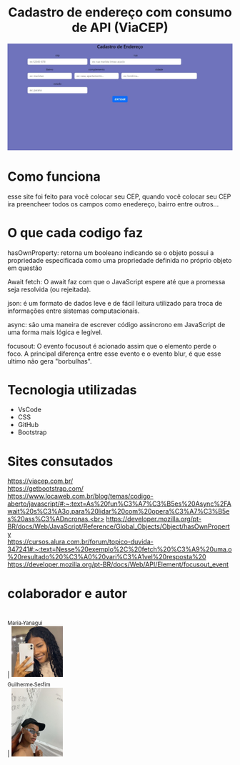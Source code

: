 <h1 align="center">  Cadastro de endereço com consumo de API (ViaCEP) </h1>

![teladelogin](Captura%20de%20tela_3-10-2024_111724_.jpeg)

# Como funciona 
esse site foi feito para você colocar seu CEP, quando você colocar seu CEP ira preencheer todos os campos como enedereço, bairro entre outros...


# O que cada codigo faz 
 hasOwnProperty: retorna um booleano indicando se o objeto possui a propriedade especificada como uma propriedade definida no próprio objeto em questão
  
 Await fetch:  O await faz com que o JavaScript espere até que a promessa seja resolvida (ou rejeitada).

 ⁠json: é um formato de dados leve e de fácil leitura utilizado para troca de informações entre sistemas computacionais. 

 ⁠async:  são uma maneira de escrever código assíncrono em JavaScript de uma forma mais lógica e legível. 

focusout: O evento focusout é acionado assim que o elemento perde o foco. A principal diferença entre esse evento e o evento blur, é que esse ultimo não gera "borbulhas".

 # Tecnologia utilizadas

* VsCode 
* CSS 
* GitHub
* Bootstrap

# Sites consutados
https://viacep.com.br/<br>
https://getbootstrap.com/<br>
https://www.locaweb.com.br/blog/temas/codigo-aberto/javascript/#:~:text=As%20fun%C3%A7%C3%B5es%20Async%2FAwait%20s%C3%A3o,para%20lidar%20com%20opera%C3%A7%C3%B5es%20ass%C3%ADncronas.<br>
https://developer.mozilla.org/pt-BR/docs/Web/JavaScript/Reference/Global_Objects/Object/hasOwnProperty<br>
https://cursos.alura.com.br/forum/topico-duvida-347241#:~:text=Nesse%20exemplo%2C%20fetch%20%C3%A9%20uma,o%20resultado%20%C3%A0%20vari%C3%A1vel%20resposta%20<br>
https://developer.mozilla.org/pt-BR/docs/Web/API/Element/focusout_event
# colaborador e autor
 [<br><sub>Maria Yanagui<br> </sub>](https://github.com/mariayanagui) |  [<img loading="lazy" src="yanagui.jpg" width=115><br><sub>Guilherme Serfim<br></sub>](https://github.com/Guilimas2) |  [<img loading="lazy" src="guieu.jpg" width=115><br><sub></sub>](h) 